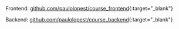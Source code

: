 Frontend: [github.com/paulolopest/course_frontend](github.com/paulolopest/course_frontend ){:target="_blank"}

Backend: [github.com/paulolopest/course_backend](github.com/paulolopest/course_backend ){:target="_blank"}
